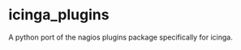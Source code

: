 icinga_plugins
==============

A python port of the nagios plugins package specifically for icinga.
